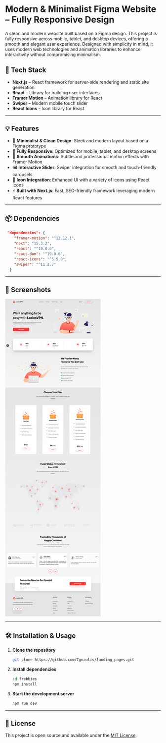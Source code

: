 # Modern & Minimalist Figma Website – Fully Responsive Design

A clean and modern website built based on a Figma design. This project is fully responsive across mobile, tablet, and desktop devices, offering a smooth and elegant user experience. Designed with simplicity in mind, it uses modern web technologies and animation libraries to enhance interactivity without compromising minimalism.

## 🚀 Tech Stack

- **Next.js** – React framework for server-side rendering and static site generation  
- **React** – Library for building user interfaces  
- **Framer Motion** – Animation library for React  
- **Swiper** – Modern mobile touch slider  
- **React Icons** – Icon library for React  

---

## 💡 Features

- 🎨 **Minimalist & Clean Design**: Sleek and modern layout based on a Figma prototype  
- 📱 **Fully Responsive**: Optimized for mobile, tablet, and desktop screens  
- 🚀 **Smooth Animations**: Subtle and professional motion effects with Framer Motion  
- 🖼️ **Interactive Slider**: Swiper integration for smooth and touch-friendly carousels  
- 🎯 **Icon Integration**: Enhanced UI with a variety of icons using React Icons  
- ⚡ **Built with Next.js**: Fast, SEO-friendly framework leveraging modern React features  

---

## 📦 Dependencies

```json
 "dependencies": {
    "framer-motion": "^12.12.1",
    "next": "15.3.2",
    "react": "^19.0.0",
    "react-dom": "^19.0.0",
    "react-icons": "^5.5.0",
    "swiper": "^11.2.7"
  }

```

---

## 📸 Screenshots

![App Preview1](frebbies/public/page.png)

---

## 🛠️ Installation & Usage

1. **Clone the repository**  
   ```bash
   git clone https://github.com/Ignaulis/landing_pages.git
   ```

2. **Install dependencies**  
   ```bash
   cd frebbies
   npm install
   ```

3. **Start the development server**  
   ```bash
   npm run dev
   ```


---

## 📝 License

This project is open source and available under the [MIT License](LICENSE).
